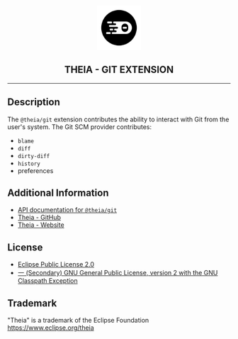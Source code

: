 <div align='center'>

<br />

<img src='https://raw.githubusercontent.com/eclipse-theia/theia/master/logo/theia.svg?sanitize=true' alt='theia-ext-logo' width='100px' />

<h2>THEIA - GIT EXTENSION</h2>

<hr />

</div>

## Description

The `@theia/git` extension contributes the ability to interact with Git from the user's system.
The Git SCM provider contributes:
- `blame`
- `diff`
- `dirty-diff`
- `history`
- preferences

## Additional Information

- [API documentation for `@theia/git`](https://eclipse-theia.github.io/theia/docs/next/modules/git.html)
- [Theia - GitHub](https://github.com/eclipse-theia/theia)
- [Theia - Website](https://theia-ide.org/)

## License

- [Eclipse Public License 2.0](http://www.eclipse.org/legal/epl-2.0/)
- [一 (Secondary) GNU General Public License, version 2 with the GNU Classpath Exception](https://projects.eclipse.org/license/secondary-gpl-2.0-cp)

## Trademark
"Theia" is a trademark of the Eclipse Foundation
https://www.eclipse.org/theia
